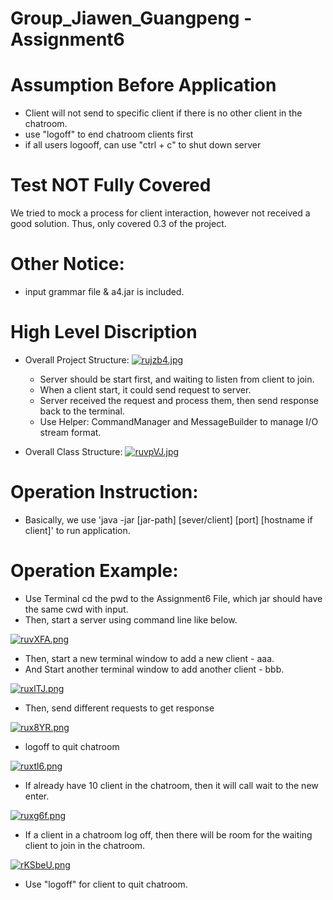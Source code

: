 # Group_Jiawen_Guangpeng - Assignment6

# Assumption Before Application

* Client will not send to specific client if there is no other client in the chatroom.
* use "logoff" to end chatroom clients first
* if all users logooff, can use "ctrl + c" to shut down server

# Test NOT Fully Covered
We tried to mock a process for client interaction, however not received a good solution. Thus, only covered 0.3 of the project.

# Other Notice:

* input grammar file & a4.jar is included.

# High Level Discription
* Overall Project Structure:
[![rujzb4.jpg](https://s3.ax1x.com/2020/12/15/rujzb4.jpg)](https://imgchr.com/i/rujzb4)
  * Server should be start first, and waiting to listen from client to join.
  * When a client start, it could send request to server.
  * Server received the request and process them, then send response back to the terminal.
  * Use Helper: CommandManager and MessageBuilder to manage I/O stream format.

* Overall Class Structure:
[![ruvpVJ.jpg](https://s3.ax1x.com/2020/12/15/ruvpVJ.jpg)](https://imgchr.com/i/ruvpVJ)

# Operation Instruction:
* Basically, we use 'java -jar [jar-path] [sever/client] [port] [hostname if client]' to run application.
# Operation Example:
* Use Terminal cd the pwd to the Assignment6 File, which jar should have the same cwd with input.
* Then, start a server using command line like below.

[![ruvXFA.png](https://s3.ax1x.com/2020/12/15/ruvXFA.png)](https://imgchr.com/i/ruvXFA)

* Then, start a new terminal window to add a new client - aaa.
* And Start another terminal window to add another client - bbb.

[![ruxlTJ.png](https://s3.ax1x.com/2020/12/15/ruxlTJ.png)](https://imgchr.com/i/ruxlTJ)

* Then, send different requests to get response

[![rux8YR.png](https://s3.ax1x.com/2020/12/15/rux8YR.png)](https://imgchr.com/i/rux8YR)

* logoff to quit chatroom

[![ruxtl6.png](https://s3.ax1x.com/2020/12/15/ruxtl6.png)](https://imgchr.com/i/ruxtl6)

* If already have 10 client in the chatroom, then it will call wait to the new enter.

[![ruxg6f.png](https://s3.ax1x.com/2020/12/15/ruxg6f.png)](https://imgchr.com/i/ruxg6f)

* If a client in a chatroom log off, then there will be room for the waiting client to join in the chatroom.

[![rKSbeU.png](https://s3.ax1x.com/2020/12/15/rKSbeU.png)](https://imgchr.com/i/rKSbeU)

* Use "logoff" for client to quit chatroom.

